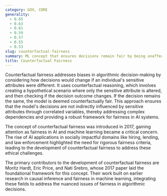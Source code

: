 ```yaml
---
category: GOV, CORE
generality:
  - 0.65
  - 0.63
  - 0.61
  - 0.59
  - 0.57
  - 0.55
  - 0.53
slug: counterfactual-fairness
summary: ML concept that ensures decisions remain fair by being unaffected by sensitive attributes, such as race or gender, in hypothetical scenarios where these attributes are altered.
title: Counterfactual Fairness
---
```


Counterfactual fairness addresses biases in algorithmic decision-making by considering how decisions would change if an individual's sensitive attributes were different. It uses counterfactual reasoning, which involves creating a hypothetical scenario where only the sensitive attribute is altered, and then checking if the decision outcome changes. If the decision remains the same, the model is deemed counterfactually fair. This approach ensures that the model's decisions are not indirectly influenced by sensitive attributes through correlated variables, thereby addressing complex dependencies and providing a robust framework for fairness in AI systems.

The concept of counterfactual fairness was introduced in 2017, gaining attention as fairness in AI and machine learning became a critical concern. The rise of AI applications in socially impactful domains like hiring, lending, and law enforcement highlighted the need for rigorous fairness criteria, leading to the development of counterfactual fairness to address these ethical challenges.

The primary contributors to the development of counterfactual fairness are Moritz Hardt, Eric Price, and Nati Srebro, whose 2017 paper laid the foundational framework for this concept. Their work built on earlier research in causal inference and fairness in machine learning, integrating these fields to address the nuanced issues of fairness in algorithmic decisions.
